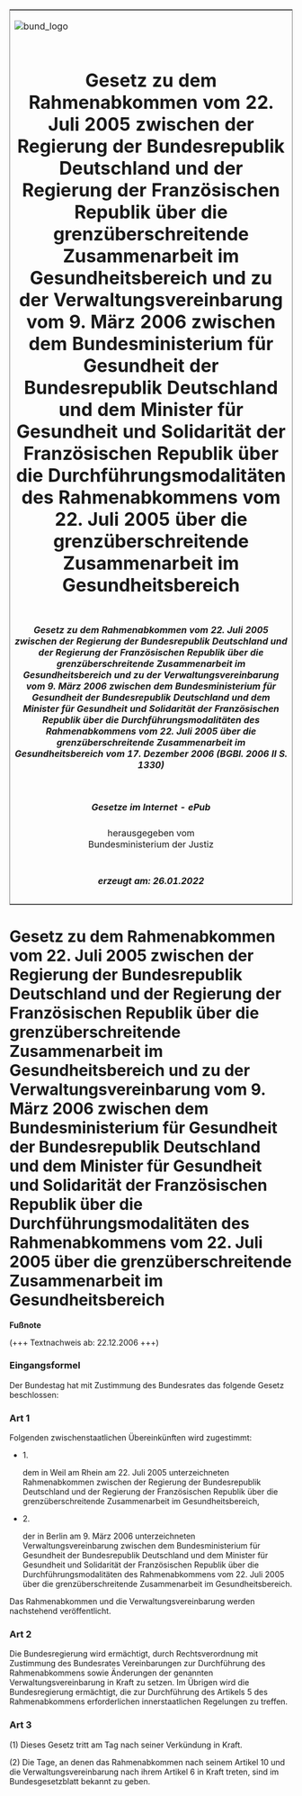 <span id="DECKBLATT.html"></span>

<table border="0" frame="border" width="100%">

<tr valign="top">

<td align="left">

![bund\_logo](BfJ_2021_Web_de_de.gif)

</td>

<td align="right">

 

</td>

</tr>

<tr align="center" valign="middle">

<td colspan="2">

# Gesetz zu dem Rahmenabkommen vom 22. Juli 2005 zwischen der Regierung der Bundesrepublik Deutschland und der Regierung der Französischen Republik über die grenzüberschreitende Zusammenarbeit im Gesundheitsbereich und zu der Verwaltungsvereinbarung vom 9. März 2006 zwischen dem Bundesministerium für Gesundheit der Bundesrepublik Deutschland und dem Minister für Gesundheit und Solidarität der Französischen Republik über die Durchführungsmodalitäten des Rahmenabkommens vom 22. Juli 2005 über die grenzüberschreitende Zusammenarbeit im Gesundheitsbereich

</td>

</tr>

<tr align="center" valign="middle">

<td colspan="2">

##### Gesetz zu dem Rahmenabkommen vom 22. Juli 2005 zwischen der Regierung der Bundesrepublik Deutschland und der Regierung der Französischen Republik über die grenzüberschreitende Zusammenarbeit im Gesundheitsbereich und zu der Verwaltungsvereinbarung vom 9. März 2006 zwischen dem Bundesministerium für Gesundheit der Bundesrepublik Deutschland und dem Minister für Gesundheit und Solidarität der Französischen Republik über die Durchführungsmodalitäten des Rahmenabkommens vom 22. Juli 2005 über die grenzüberschreitende Zusammenarbeit im Gesundheitsbereich vom 17. Dezember 2006 (BGBl. 2006 II S. 1330)

</td>

</tr>

<tr align="center" valign="middle">

<td colspan="2">

  
  

##### Gesetze im Internet - ePub  
  
herausgegeben vom  
Bundesministerium der Justiz

</td>

</tr>

<tr align="center" valign="bottom">

<td colspan="2">

  
  

##### erzeugt am: 26.01.2022

</td>

</tr>

</table>

<span id="BJNR133020006.html"></span>

# Gesetz zu dem Rahmenabkommen vom 22. Juli 2005 zwischen der Regierung der Bundesrepublik Deutschland und der Regierung der Französischen Republik über die grenzüberschreitende Zusammenarbeit im Gesundheitsbereich und zu der Verwaltungsvereinbarung vom 9. März 2006 zwischen dem Bundesministerium für Gesundheit der Bundesrepublik Deutschland und dem Minister für Gesundheit und Solidarität der Französischen Republik über die Durchführungsmodalitäten des Rahmenabkommens vom 22. Juli 2005 über die grenzüberschreitende Zusammenarbeit im Gesundheitsbereich

<div>

  
**Fußnote**

<div class="jnhtml">

<div>

<div class="jurAbsatz">

(+++ Textnachweis ab: 22.12.2006 +++)

</div>

</div>

</div>

</div>

<span id="BJNR133020006BJNE000100000.html"></span>

### Eingangsformel  

<div>

<div class="jnhtml">

<div>

<div class="jurAbsatz">

Der Bundestag hat mit Zustimmung des Bundesrates das folgende Gesetz
beschlossen:

</div>

</div>

</div>

</div>

<span id="BJNR133020006BJNE000200000.html"></span>

### Art 1  

<div>

<div class="jnhtml">

<div>

<div class="jurAbsatz">

Folgenden zwischenstaatlichen Übereinkünften wird zugestimmt:

  - 1\.
    
    <div style="">
    
    dem in Weil am Rhein am 22. Juli 2005 unterzeichneten Rahmenabkommen
    zwischen der Regierung der Bundesrepublik Deutschland und der
    Regierung der Französischen Republik über die grenzüberschreitende
    Zusammenarbeit im Gesundheitsbereich,
    
    </div>

  - 2\.
    
    <div style="">
    
    der in Berlin am 9. März 2006 unterzeichneten
    Verwaltungsvereinbarung zwischen dem Bundesministerium für
    Gesundheit der Bundesrepublik Deutschland und dem Minister für
    Gesundheit und Solidarität der Französischen Republik über die
    Durchführungsmodalitäten des Rahmenabkommens vom 22. Juli 2005 über
    die grenzüberschreitende Zusammenarbeit im Gesundheitsbereich.
    
    </div>

Das Rahmenabkommen und die Verwaltungsvereinbarung werden nachstehend
veröffentlicht.

</div>

</div>

</div>

</div>

<span id="BJNR133020006BJNE000300000.html"></span>

### Art 2  

<div>

<div class="jnhtml">

<div>

<div class="jurAbsatz">

Die Bundesregierung wird ermächtigt, durch Rechtsverordnung mit
Zustimmung des Bundesrates Vereinbarungen zur Durchführung des
Rahmenabkommens sowie Änderungen der genannten Verwaltungsvereinbarung
in Kraft zu setzen. Im Übrigen wird die Bundesregierung ermächtigt, die
zur Durchführung des Artikels 5 des Rahmenabkommens erforderlichen
innerstaatlichen Regelungen zu treffen.

</div>

</div>

</div>

</div>

<span id="BJNR133020006BJNE000400000.html"></span>

### Art 3  

<div>

<div class="jnhtml">

<div>

<div class="jurAbsatz">

(1) Dieses Gesetz tritt am Tag nach seiner Verkündung in Kraft.

</div>

<div class="jurAbsatz">

(2) Die Tage, an denen das Rahmenabkommen nach seinem Artikel 10 und die
Verwaltungsvereinbarung nach ihrem Artikel 6 in Kraft treten, sind im
Bundesgesetzblatt bekannt zu geben.

</div>

</div>

</div>

</div>
